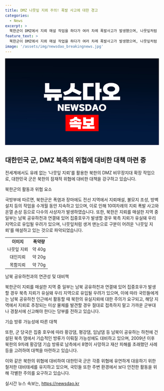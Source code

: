 ```yaml
---
title: DMZ 나뭇잎 지뢰 주의! 폭발 사고에 대한 경고
categories:
  - News
excerpt: >
  북한군이 DMZ에서 지뢰 매설 작업을 하다가 여러 차례 폭발사고가 발생했으며, 나뭇잎처럼 생긴 맨눈으로 구분이 어려운 나뭇잎 지뢰를 매설하고 있음이 확인됐다. 북한군의 작업은 온열 손상과 지뢰 폭발 등의 사고를 무리하게 수반하고 있으며, 이로 인해 많은 사상자가 발생하고 있다. 또한, 북한의 지뢰 매설이 남한에도 영향을 미칠 수 있으니 국민들은 주의를 기울여야 하며, 군부대나 경찰서에 신고해야 한다. 더불어 군 당국은 북한의 기습적인 방류에도 대비하고 있다.
feature_text: >
  북한군이 DMZ에서 지뢰 매설 작업을 하다가 여러 차례 폭발사고가 발생했으며, 나뭇잎처럼 생긴 맨눈으로 구분이 어려운 나뭇잎 지뢰를 매설하고 있음이 확인됐다. 북한군의 작업은 온열 손상과 지뢰 폭발 등의 사고를 무리하게 수반하고 있으며, 이로 인해 많은 사상자가 발생하고 있다. 또한, 북한의 지뢰 매설이 남한에도 영향을 미칠 수 있으니 국민들은 주의를 기울여야 하며, 군부대나 경찰서에 신고해야 한다. 더불어 군 당국은 북한의 기습적인 방류에도 대비하고 있다.
image: '/assets/img/newsdao_breakingnews.jpg'
---
```


<p><img src="/assets/img/newsdao_breakingnews.jpg" alt="ranknews 속보" /></p>

<h2 data-ke-size="size26">대한민국 군, DMZ 북측의 위협에 대비한 대책 마련 중</h2>

<p>전세계에서도 유례 없는 ‘나뭇잎 지뢰’를 활용한 북한의 DMZ 비무장지대 확장 작업으로, 대한민국 군은 북한의 잠재적 위협에 대비한 대책을 강구하고 있습니다.</p>

<p data-ke-size="size16">북한군의 활동과 위협 요소</p>

<p>국방부에 따르면, 북한군은 폭염과 장마에도 전선 지역에서 지뢰매설, 불모지 조성, 방벽 설치 등의 작업을 수개월 동안 지속하고 있으며, 이로 인해 10여차례의 지뢰 폭발 사고와 온열 손상 등으로 다수의 사상자가 발생하였습니다. 또한, 북한은 지뢰를 매설한 지역 중 일부는 남북 공유하천과 연결돼 있어 집중호우가 발생할 경우 북측 지뢰가 유실돼 우리 지역으로 유입될 우려가 있으며, 나뭇잎처럼 생겨 맨눈으로 구분이 어려운 ‘나뭇잎 지뢰’를 매설하고 있는 것으로 파악되었습니다.</p>

<table>
    <tr>
        <td style="text-align: center; height: 17px;"><b>이미지</b></td>
        <td style="text-align: center; height: 17px;"><b>폭약량</b></td>
    </tr>
    <tr>
        <td style="text-align: center; height: 17px;">나뭇잎 지뢰</td>
        <td style="text-align: center; height: 17px;">약 40g</td>
    </tr>
    <tr>
        <td style="text-align: center; height: 17px;">대인지뢰</td>
        <td style="text-align: center; height: 17px;">약 20g</td>
    </tr>
    <tr>
        <td style="text-align: center; height: 17px;">목함지뢰</td>
        <td style="text-align: center; height: 17px;">약 70g</td>
    </tr>
</table>

<p data-ke-size="size16">남북 공유하천과의 연관성 및 대비책</p>

<p>북한군이 지뢰를 매설한 지역 중 일부는 남북 공유하천과 연결돼 있어 집중호우가 발생할 경우 북측 지뢰가 유실돼 우리 지역으로 유입될 우려가 있으며, 이에 따라 국민들에게는 남북 공유하천 인근에서 활동할 때 북한의 유실지뢰에 대한 주의가 요구되고, 해당 지역에서 지뢰로 추정되는 미상 물체를 발견할 경우 절대로 접촉하지 말고 가까운 군부대나 경찰서에 신고해야 한다는 당부를 전하고 있습니다.</p>

<p data-ke-size="size16">기습 방류 가능성에 따른 대책</p>

<p>또한, 군 당국은 집중 호우에 따라 황강댐, 평강댐, 임남댐 등 남북이 공유하는 하천에 건설된 북측 댐에서 기습적인 방류가 이뤄질 가능성에도 대비하고 있으며, 2009년 이후 북한의 9차례 황강댐 기습 방류로 남측에서 8명이 사망하고 재산 피해를 초래했던 사례 등을 고려하여 대책을 마련하고 있습니다.</p>

<p>이와 같은 북한의 위협에 대비하여 대한민국 군은 각종 위협에 유연하게 대응하기 위한 철저한 대비태세를 유지하고 있으며, 국민들 또한 주변 환경에서 보다 안전한 활동을 위해 각별한 주의를 요구하고 있습니다.</p>
실시간 뉴스 속보는, <a href="https://newsdao.kr" rel="dofollow">https://newsdao.kr</a>


